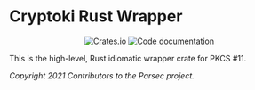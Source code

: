 # Cryptoki Rust Wrapper

<p align="center">
  <a href="https://crates.io/crates/cryptoki"><img alt="Crates.io" src="https://img.shields.io/crates/v/cryptoki"></a>
  <a href="https://docs.rs/cryptoki"><img src="https://docs.rs/cryptoki/badge.svg" alt="Code documentation"/></a>
</p>

This is the high-level, Rust idiomatic wrapper crate for PKCS #11.

*Copyright 2021 Contributors to the Parsec project.*
